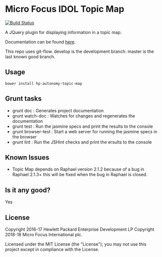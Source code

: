 # Micro Focus IDOL Topic Map

[![Build Status](https://travis-ci.org/microfocus-idol/topic-map.svg?branch=master)](https://travis-ci.org/microfocus-idol/topic-map)

A JQuery plugin for displaying information in a topic map.

Documentation can be found [here](http://microfocus-idol.github.io/topic-map).

This repo uses git-flow. develop is the development branch. master is the last known good branch.

## Usage
    bower install hp-autonomy-topic-map

## Grunt tasks

* grunt doc : Generates project documentation
* grunt watch-doc : Watches for changes and regenerates the documentation
* grunt test : Run the jasmine specs and print the results to the console
* grunt browser-test : Start a web server for running the jasmine specs in the browser
* grunt lint : Run the JSHint checks and print the ersults to the console

## Known Issues
* Topic Map depends on Raphael version 2.1.2 because of a bug in Raphael 2.1.3+ this will be fixed when the bug in Raphael is closed.

## Is it any good?
Yes

## License
Copyright 2016-17 Hewlett Packard Enterprise Development LP
Copyright 2018-18 Micro Focus International plc.

Licensed under the MIT License (the "License"); you may not use this project except in compliance with the License.
